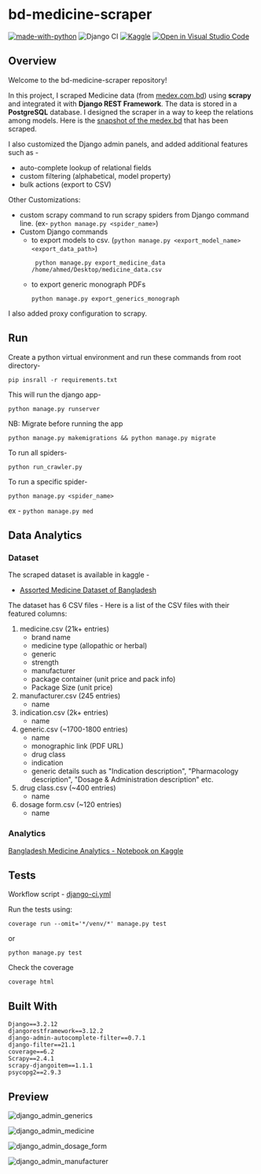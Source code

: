 # bd-medicine-scraper
[![made-with-python](https://img.shields.io/badge/Made%20with-Python-1f425f.svg)](https://www.python.org/) ![Django CI](https://github.com/ahmedshahriar/bd-medicine-scraper/actions/workflows/django-ci.yml/badge.svg) [![Kaggle](https://kaggle.com/static/images/open-in-kaggle.svg)](https://www.kaggle.com/ahmedshahriarsakib/bangladesh-medicine-analytics) [![Open in Visual Studio Code](https://img.shields.io/static/v1?logo=visualstudiocode&label=&message=Open%20in%20Visual%20Studio%20Code&labelColor=2c2c32&color=007acc&logoColor=007acc)](https://github.dev/ahmedshahriar/bd-medicine-scraper)

## Overview
Welcome to the bd-medicine-scraper repository!

In this project, I scraped Medicine data (from [medex.com.bd](https://medex.com.bd)) using **scrapy** and integrated it with **Django REST Framework**. The data is stored in a **PostgreSQL** database. I designed the scraper in a way to keep the relations among models. Here is the [snapshot of the medex.bd](https://web.archive.org/web/20220416161208/https://medex.com.bd/) that has been scraped.

I also customized the Django admin panels, and added additional features such as - 
- auto-complete lookup of relational fields
- custom filtering (alphabetical, model property)
- bulk actions (export to CSV)

Other Customizations:
- custom scrapy command to run scrapy spiders from Django command line. (ex- `python manage.py <spider_name>`)
- Custom Django commands 
  - to export models to csv. (`python manage.py <export_model_name> <export_data_path>`)
     ```
      python manage.py export_medicine_data /home/ahmed/Desktop/medicine_data.csv
  - to export generic monograph PDFs 
     ```
     python manage.py export_generics_monograph
I also added proxy configuration to scrapy.



## Run   

Create a python virtual environment and run these commands from root directory-
```
pip insrall -r requirements.txt
```

This will run the django app-
```
python manage.py runserver
```

NB: Migrate before running the app
```
python manage.py makemigrations && python manage.py migrate
```

To run all spiders-

```
python run_crawler.py
```

To run a specific spider-
```
python manage.py <spider_name>
```
ex - `python manage.py med`


## Data Analytics

### Dataset
The scraped dataset is available in kaggle - 
- [Assorted Medicine Dataset of Bangladesh](https://www.kaggle.com/ahmedshahriarsakib/assorted-medicine-dataset-of-bangladesh)

The dataset has 6 CSV files -
Here is a list of the CSV files  with their featured columns:

1. medicine.csv (21k+ entries)
   - brand name
   - medicine type (allopathic or herbal)
   - generic
   - strength
   - manufacturer
   - package container (unit price and pack info)
   - Package Size (unit price)
2. manufacturer.csv (245 entries)
   - name
3. indication.csv (2k+ entries)
   - name
4. generic.csv (~1700-1800 entries)
   - name
   - monographic link (PDF URL)
   - drug class
   - indication
   - generic details such as "Indication description", "Pharmacology description", "Dosage & Administration description" etc.
5. drug class.csv (~400 entries)
   - name
6. dosage form.csv (~120 entries)
   - name

### Analytics
[Bangladesh Medicine Analytics - Notebook on Kaggle](https://www.kaggle.com/ahmedshahriarsakib/bangladesh-medicine-analytics)

## Tests
Workflow script - [django-ci.yml](https://github.com/ahmedshahriar/bd-medicine-scraper/blob/dev/.github/workflows/django-ci.yml)

Run the tests using:
```
coverage run --omit='*/venv/*' manage.py test
```

or
```
python manage.py test
```

Check the coverage
```
coverage html
```

## Built With

```
Django==3.2.12
djangorestframework==3.12.2
django-admin-autocomplete-filter==0.7.1
django-filter==21.1
coverage==6.2
Scrapy==2.4.1
scrapy-djangoitem==1.1.1
psycopg2==2.9.3
```



## Preview

![django_admin_generics](https://user-images.githubusercontent.com/40615350/157111319-f84830b8-f9e3-4a3f-9f72-b0afc586ccb9.png)

![django_admin_medicine](https://user-images.githubusercontent.com/40615350/157111248-31ca4ee0-97e1-412e-92b1-31a451bb846c.png)

![django_admin_dosage_form](https://user-images.githubusercontent.com/40615350/157111180-98bb2b6a-bb15-4159-ba4b-48f92dd97538.png)

![django_admin_manufacturer](https://user-images.githubusercontent.com/40615350/157111404-3e3ff9e3-f9f4-4bd6-b176-c08fa32ecee1.png)
